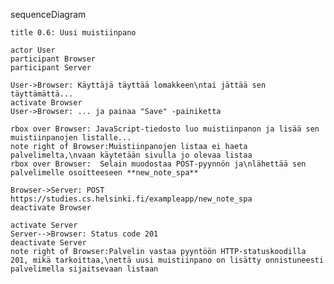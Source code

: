 <!-- 0.6: Uusi muistiinpano -->

sequenceDiagram

    title 0.6: Uusi muistiinpano

    actor User
    participant Browser
    participant Server

    User->Browser: Käyttäjä täyttää lomakkeen\ntai jättää sen täyttämättä...
    activate Browser
    User->Browser: ... ja painaa "Save" -painiketta

    rbox over Browser: JavaScript-tiedosto luo muistiinpanon ja lisää sen muistiinpanojen listalle...
    note right of Browser:Muistiinpanojen listaa ei haeta palvelimelta,\nvaan käytetään sivulla jo olevaa listaa
    rbox over Browser:  Selain muodostaa POST-pyynnön ja\nlähettää sen palvelimelle osoitteeseen **new_note_spa**

    Browser->Server: POST https://studies.cs.helsinki.fi/exampleapp/new_note_spa
    deactivate Browser

    activate Server
    Server-->Browser: Status code 201
    deactivate Server
    note right of Browser:Palvelin vastaa pyyntöön HTTP-statuskoodilla 201, mikä tarkoittaa,\nettä uusi muistiinpano on lisätty onnistuneesti palvelimella sijaitsevaan listaan


